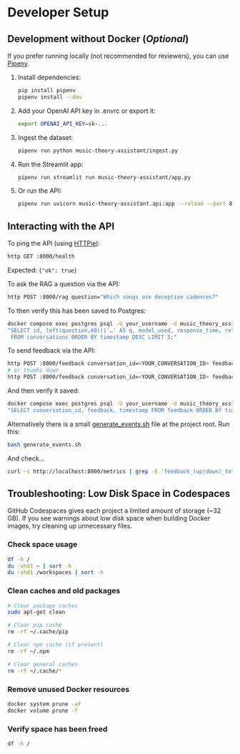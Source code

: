 # Developer Setup

## Development without Docker (*Optional*)

If you prefer running locally (not recommended for reviewers), you can use [Pipenv](https://pipenv.pypa.io/en/latest/).

1. Install dependencies:

    ```bash
    pip install pipenv
    pipenv install --dev
    ```

2. Add your OpenAI API key in .envrc or export it:

    ```bash
    export OPENAI_API_KEY=sk-...
    ```

3. Ingest the dataset:

    ```bash
    pipenv run python music-theory-assistant/ingest.py
    ```

4. Run the Streamlit app:

    ```bash
    pipenv run streamlit run music-theory-assistant/app.py
    ```

5. Or run the API:

    ```bash
    pipenv run uvicorn music-theory-assistant.api:app --reload --port 8000
    ```
    
## Interacting with the API

To ping the API (using [HTTPie](https://httpie.io/)):

```bash
http GET :8000/health
```
Expected: `{"ok": true}`

To ask the RAG a question via the API:

```bash
http POST :8000/rag question="Which songs use deceptive cadences?"
```

To then verify this has been saved to Postgres:

```bash
docker compose exec postgres psql -U your_username -d music_theory_assistant -c \
"SELECT id, left(question,60)||'…' AS q, model_used, response_time, relevance, openai_cost, timestamp
 FROM conversations ORDER BY timestamp DESC LIMIT 5;"
```

To send feedback via the API:

```bash
http POST :8000/feedback conversation_id=<YOUR_CONVERSATION_ID> feedback:=1
# or thumbs down
http POST :8000/feedback conversation_id=<YOUR_CONVERSATION_ID> feedback:=-1
```

And then verify it saved:

```bash
docker compose exec postgres psql -U your_username -d music_theory_assistant -c \
"SELECT conversation_id, feedback, timestamp FROM feedback ORDER BY timestamp DESC LIMIT 5;"
```
Alternatively there is a small [generate_events.sh](/generate_events.sh) file at the project root. Run this:

```bash
bash generate_events.sh
```
And check...

```bash
curl -s http://localhost:8000/metrics | grep -E 'feedback_(up|down)_total'
```

## Troubleshooting: Low Disk Space in Codespaces  

GitHub Codespaces gives each project a limited amount of storage (~32 GB). If you see warnings about low disk space when building Docker images, try cleaning up unnecessary files.  

### Check space usage

```bash
df -h /
du -xhd1 ~ | sort -h
du -xhd1 /workspaces | sort -h
```

### Clean caches and old packages

```bash
# Clear package caches
sudo apt-get clean

# Clear pip cache
rm -rf ~/.cache/pip

# Clear npm cache (if present)
rm -rf ~/.npm

# Clear general caches
rm -rf ~/.cache/*
```

### Remove unused Docker resources

```bash
docker system prune -af
docker volume prune -f
```

### Verify space has been freed

```bash
df -h /
```